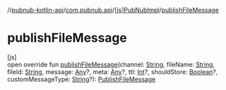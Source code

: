 //[pubnub-kotlin-api](../../../index.md)/[com.pubnub.api](../index.md)/[[js]PubNubImpl](index.md)/[publishFileMessage](publish-file-message.md)

# publishFileMessage

[js]\
open override fun [publishFileMessage](publish-file-message.md)(channel: [String](https://kotlinlang.org/api/core/kotlin-stdlib/kotlin/-string/index.html), fileName: [String](https://kotlinlang.org/api/core/kotlin-stdlib/kotlin/-string/index.html), fileId: [String](https://kotlinlang.org/api/core/kotlin-stdlib/kotlin/-string/index.html), message: [Any](https://kotlinlang.org/api/core/kotlin-stdlib/kotlin/-any/index.html)?, meta: [Any](https://kotlinlang.org/api/core/kotlin-stdlib/kotlin/-any/index.html)?, ttl: [Int](https://kotlinlang.org/api/core/kotlin-stdlib/kotlin/-int/index.html)?, shouldStore: [Boolean](https://kotlinlang.org/api/core/kotlin-stdlib/kotlin/-boolean/index.html)?, customMessageType: [String](https://kotlinlang.org/api/core/kotlin-stdlib/kotlin/-string/index.html)?): [PublishFileMessage](../../com.pubnub.api.endpoints.files/-publish-file-message/index.md)

